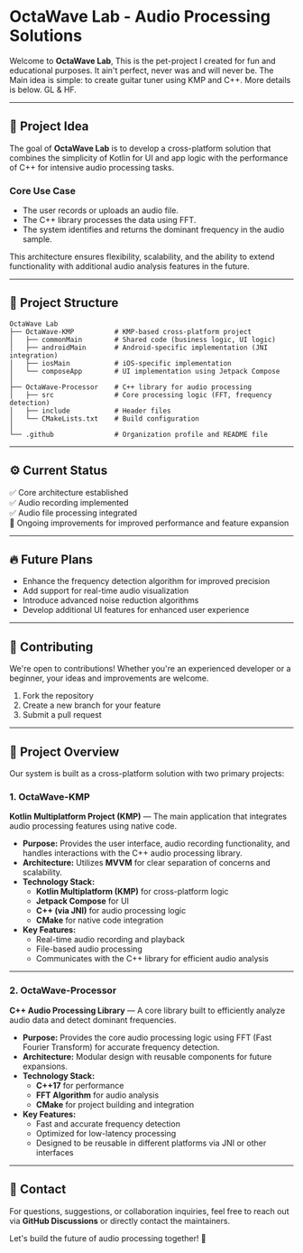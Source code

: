 # **OctaWave Lab - Audio Processing Solutions**
Welcome to **OctaWave Lab**, This is the pet-project I created for fun and educational purposes. It ain't perfect, never was and will never be. The Main idea is simple: to create guitar tuner using KMP and C++. More details is below. GL & HF.

---

## 🎯 **Project Idea**
The goal of **OctaWave Lab** is to develop a cross-platform solution that combines the simplicity of Kotlin for UI and app logic with the performance of C++ for intensive audio processing tasks.

### **Core Use Case**
- The user records or uploads an audio file.
- The C++ library processes the data using FFT.
- The system identifies and returns the dominant frequency in the audio sample.

This architecture ensures flexibility, scalability, and the ability to extend functionality with additional audio analysis features in the future.

---

## 📁 **Project Structure**
```
OctaWave Lab
├── OctaWave-KMP          # KMP-based cross-platform project
│   ├── commonMain        # Shared code (business logic, UI logic)
│   ├── androidMain       # Android-specific implementation (JNI integration)
│   ├── iosMain           # iOS-specific implementation
│   └── composeApp        # UI implementation using Jetpack Compose
│
├── OctaWave-Processor    # C++ library for audio processing
│   ├── src               # Core processing logic (FFT, frequency detection)
│   ├── include           # Header files
│   └── CMakeLists.txt    # Build configuration
│
└── .github               # Organization profile and README file
```

---

## ⚙️ **Current Status**
✅ Core architecture established  
✅ Audio recording implemented  
✅ Audio file processing integrated  
🚧 Ongoing improvements for improved performance and feature expansion  

---

## 🔥 **Future Plans**
- Enhance the frequency detection algorithm for improved precision
- Add support for real-time audio visualization
- Introduce advanced noise reduction algorithms
- Develop additional UI features for enhanced user experience

---

## 🤝 **Contributing**
We're open to contributions! Whether you're an experienced developer or a beginner, your ideas and improvements are welcome.

1. Fork the repository
2. Create a new branch for your feature
3. Submit a pull request

---

## 🚀 **Project Overview**
Our system is built as a cross-platform solution with two primary projects:

### 1. **OctaWave-KMP**
**Kotlin Multiplatform Project (KMP)** — The main application that integrates audio processing features using native code.

- **Purpose:** Provides the user interface, audio recording functionality, and handles interactions with the C++ audio processing library.
- **Architecture:** Utilizes **MVVM** for clear separation of concerns and scalability.
- **Technology Stack:**
  - **Kotlin Multiplatform (KMP)** for cross-platform logic
  - **Jetpack Compose** for UI
  - **C++ (via JNI)** for audio processing logic
  - **CMake** for native code integration
- **Key Features:**
  - Real-time audio recording and playback
  - File-based audio processing
  - Communicates with the C++ library for efficient audio analysis

---

### 2. **OctaWave-Processor**
**C++ Audio Processing Library** — A core library built to efficiently analyze audio data and detect dominant frequencies.

- **Purpose:** Provides the core audio processing logic using FFT (Fast Fourier Transform) for accurate frequency detection.
- **Architecture:** Modular design with reusable components for future expansions.
- **Technology Stack:**
  - **C++17** for performance
  - **FFT Algorithm** for audio analysis
  - **CMake** for project building and integration
- **Key Features:**
  - Fast and accurate frequency detection
  - Optimized for low-latency processing
  - Designed to be reusable in different platforms via JNI or other interfaces

---

## 📩 **Contact**
For questions, suggestions, or collaboration inquiries, feel free to reach out via **GitHub Discussions** or directly contact the maintainers.

Let's build the future of audio processing together! 🚀
